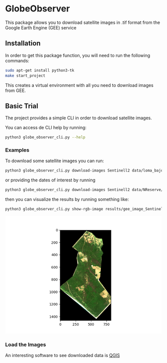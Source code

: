 # GlobeObserver

This package allows you to download satellite images in .tif format from
the Google Earth Engine (GEE) service

## Installation

In order to get this package function, you will need to run the following commands:

```bash
sudo apt-get install python3-tk
make start_project
```

This creates a virtual environment with all you need to download
images from GEE.

## Basic Trial
The project provides a simple CLI in order to download satellite images.

You can access de CLI help by running:
```bash
python3 globe_observer_cli.py --help
```

### Examples
To download some satellite images you can run:

```bash
python3 globe_observer_cli.py download-images Sentinell2 data/loma_bajo.kml
```

or providing the dates of interest by running
```bash
python3 globe_observer_cli.py download-images Sentinell2 data/NReserve/NaturalReserve_Polygon.shp --start-date 2021-06-14 --end-date 2021-06-15
```

then you can visualize the results by running something like:
```bash
python3 globe_observer_cli.py show-rgb-image results/gee_image_Sentinell2_NaturalReserve_Polygon_2021-06-14.tif
```

![Alt text](docs/show_reserve.png?raw=true "Title")


### Load the Images
An interesting software to see downloaded data is [QGIS](https://www.qgis.org/es/site/)
